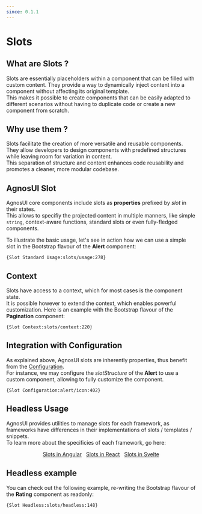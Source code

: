 ```yaml
---
since: 0.1.1
---
```


# Slots

## What are Slots ?

Slots are essentially placeholders within a component that can be filled with custom content.
They provide a way to dynamically inject content into a component without affecting its original template.  
This makes it possible to create components that can be easily adapted to different scenarios without having to duplicate code or create a new component from scratch.

## Why use them ?

Slots facilitate the creation of more versatile and reusable components.
They allow developers to design components with predefined structures while leaving room for variation in content.  
This separation of structure and content enhances code reusability and promotes a cleaner, more modular codebase.

## AgnosUI Slot

AgnosUI core components include slots as **properties** prefixed by _slot_ in their states.  
This allows to specifiy the projected content in multiple manners, like simple `string`, context-aware functions, standard slots or even fully-fledged components.

To illustrate the basic usage, let's see in action how we can use a simple slot in the Bootstrap flavour of the **Alert** component:

```sample
{Slot Standard Usage:slots/usage:278}
```

## Context

Slots have access to a context, which for most cases is the component state.  
It is possible however to extend the context, which enables powerful customization. Here is an example with the Bootstrap flavour of the **Pagination** component:

```sample
{Slot Context:slots/context:220}
```

## Integration with Configuration

As explained above, AgnosUI slots are inherently properties, thus benefit from the [Configuration](01-Configuration.md).  
For instance, we may configure the _slotStructure_ of the **Alert** to use a custom component, allowing to fully customize the component.

```sample
{Slot Configuration:alert/icon:402}
```

<!-- <framework-specific src="Slots.md"> -->

## Headless Usage

AgnosUI provides utilities to manage slots for each framework, as frameworks have differences in their implementations of slots / templates / snippets.  
To learn more about the specificies of each framework, go here:

<p align="center">
    <a href="../../angular/docs/Slots.md">Slots in Angular</a>&nbsp;&nbsp;
    <a href="../../react/docs/Slots.md">Slots in React</a>&nbsp;&nbsp;
    <a href="../../svelte/docs/Slots.md">Slots in Svelte</a>
</p>
<!-- </framework-specific> -->

## Headless example

You can check out the following example, re-writing the Bootstrap flavour of the **Rating** component as readonly:

```sample
{Slot Headless:slots/headless:148}
```

